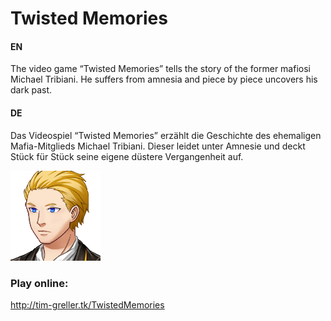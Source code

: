 # Twisted Memories

#### EN
The video game “Twisted Memories” tells the story of the former mafiosi Michael Tribiani. He suffers from amnesia and piece by piece uncovers his dark past. 

#### DE
Das Videospiel “Twisted Memories” erzählt die Geschichte des ehemaligen Mafia-Mitglieds Michael Tribiani. Dieser leidet unter Amnesie und deckt Stück für Stück seine eigene düstere Vergangenheit auf.

![Micheal](dev/img/faces/michael2.png)

### Play online:
http://tim-greller.tk/TwistedMemories
